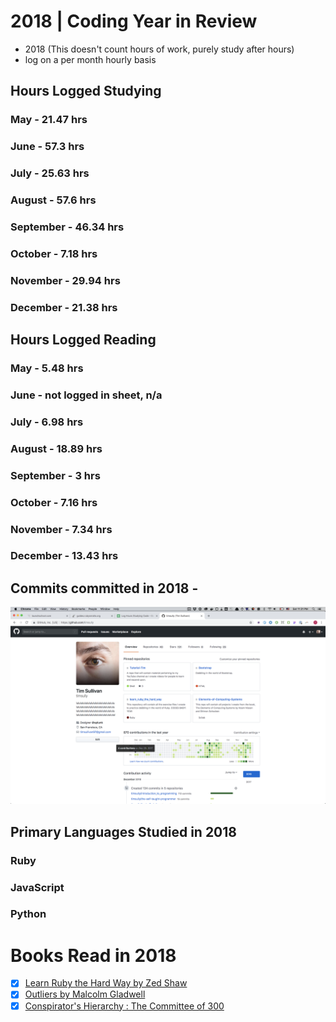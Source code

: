 # 2018 | Coding Year in Review

* 2018 (This doesn't count hours of work, purely study after hours)
* log on a per month hourly basis

## Hours Logged Studying
### May - 21.47 hrs
### June - 57.3 hrs
### July - 25.63 hrs
### August - 57.6 hrs
### September - 46.34 hrs
### October - 7.18 hrs
### November - 29.94 hrs
### December - 21.38 hrs

## Hours Logged Reading
### May - 5.48 hrs
### June - not logged in sheet, n/a
### July - 6.98 hrs
### August - 18.89 hrs
### September - 3 hrs
### October - 7.16 hrs
### November - 7.34 hrs
### December - 13.43 hrs



## Commits committed in 2018 -
![alt text](https://github.com/timsully/archive/blob/master/imgs/2018-github-profile.png "Github Profile")

## Primary Languages Studied in 2018
### Ruby
### JavaScript
### Python

# Books Read in 2018
- [x] [Learn Ruby the Hard Way by Zed Shaw](https://learnrubythehardway.org/book/)
- [x] [Outliers by Malcolm Gladwell](https://www.amazon.com/Outliers-Story-Success-Malcolm-Gladwell/dp/0316017930)
- [x] [Conspirator's Hierarchy : The Committee of 300](https://www.amazon.com/Conspirators-Hierarchy-Committee-John-Coleman/dp/0922356572/ref=sr_1_1?s=books&ie=UTF8&qid=1546216473&sr=1-1&keywords=committee+of+300)